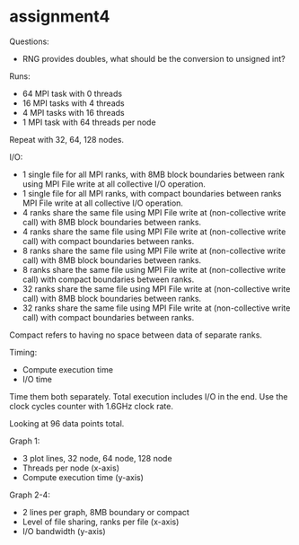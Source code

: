 # assignment4

Questions:

* RNG provides doubles, what should be the conversion to unsigned int?

Runs:

* 64 MPI task with 0 threads
* 16 MPI tasks with 4 threads
* 4 MPI tasks with 16 threads
* 1 MPI task with 64 threads per node

Repeat with 32, 64, 128 nodes. 

I/O:

* 1 single file for all MPI ranks, with 8MB block boundaries between rank using MPI File write at all collective I/O operation.
* 1 single file for all MPI ranks, with compact boundaries between ranks MPI File write at all collective I/O operation.
* 4 ranks share the same file using MPI File write at (non-collective write call) with 8MB block boundaries between ranks.
* 4 ranks share the same file using MPI File write at (non-collective write call) with compact boundaries between ranks.
* 8 ranks share the same file using MPI File write at (non-collective write call) with 8MB block boundaries between ranks.
* 8 ranks share the same file using MPI File write at (non-collective write call) with compact boundaries between ranks.
* 32 ranks share the same file using MPI File write at (non-collective write call) with 8MB block boundaries between ranks.
* 32 ranks share the same file using MPI File write at (non-collective write call) with compact boundaries between ranks.

Compact refers to having no space between data of separate ranks.

Timing:

* Compute execution time
* I/O time

Time them both separately. Total execution includes I/O in the end. Use the clock cycles counter with 1.6GHz clock rate.

Looking at 96 data points total. 

Graph 1:
* 3 plot lines, 32 node, 64 node, 128 node
* Threads per node (x-axis)
* Compute execution time (y-axis)

Graph 2-4:
* 2 lines per graph, 8MB boundary or compact
* Level of file sharing, ranks per file (x-axis)
* I/O bandwidth (y-axis)

